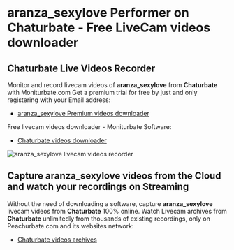 # aranza_sexylove Performer on Chaturbate - Free LiveCam videos downloader

## Chaturbate Live Videos Recorder

Monitor and record livecam videos of **aranza_sexylove** from **Chaturbate** with Moniturbate.com
Get a premium trial for free by just and only registering with your Email address:
* [aranza_sexylove Premium videos downloader](https://moniturbate.com/request-demo-licence-key.html)

Free livecam videos downloader - Moniturbate Software:
* [Chaturbate videos downloader](https://moniturbate.com/moniturbate-download-software.html)

![aranza_sexylove livecam videos recorder](https://peachurnet.com/templates/moniturbate-software.png)


## Capture aranza_sexylove videos from the Cloud and watch your recordings on Streaming

Without the need of downloading a software, capture **aranza_sexylove** livecam videos from **Chaturbate** 100% online.
Watch Livecam archives from **Chaturbate** unlimitedly from thousands of existing recordings, only on Peachurbate.com and its websites network:
* [Chaturbate videos archives](https://peachurnet.com/)